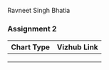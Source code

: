 Ravneet Singh Bhatia





### Assignment 2



| Chart Type | Vizhub Link |
| ---------- | ----------- |
|            |             |
|            |             |
|            |             |

